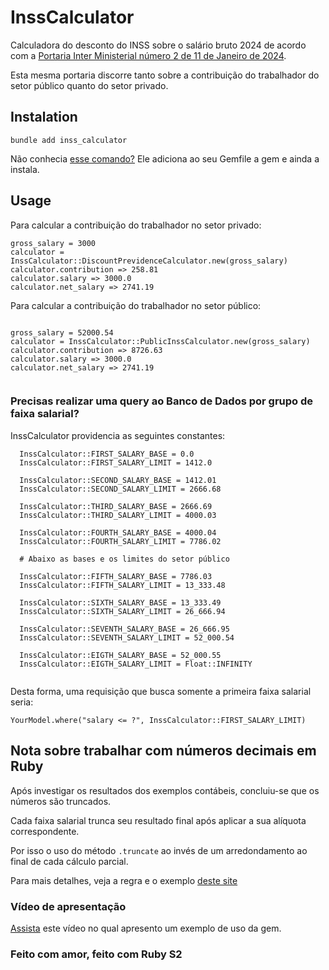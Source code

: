 # InssCalculator

Calculadora do desconto do INSS sobre o salário bruto 2024 de acordo com a [Portaria Inter Ministerial
número 2 de 11 de Janeiro de 2024](https://www.in.gov.br/en/web/dou/-/portaria-interministerial-mps/mf-n-2-de-11-de-janeiro-de-2024-537035232).

Esta mesma portaria discorre tanto sobre a contribuição do trabalhador do setor público quanto do setor privado.

## Instalation

```
bundle add inss_calculator
```

Não conhecia [esse comando?](https://bundler.io/v2.5/man/bundle-add.1.html) Ele adiciona ao seu Gemfile a gem e ainda a instala.

## Usage

Para calcular a contribuição do trabalhador no setor privado:

```
gross_salary = 3000
calculator = InssCalculator::DiscountPrevidenceCalculator.new(gross_salary)
calculator.contribution => 258.81
calculator.salary => 3000.0
calculator.net_salary => 2741.19

```
Para calcular a contribuição do trabalhador no setor público:

```

gross_salary = 52000.54
calculator = InssCalculator::PublicInssCalculator.new(gross_salary)
calculator.contribution => 8726.63
calculator.salary => 3000.0
calculator.net_salary => 2741.19

```
```
```
### Precisas realizar uma query ao Banco de Dados por grupo de faixa salarial?

InssCalculator providencia as seguintes constantes:

```
  InssCalculator::FIRST_SALARY_BASE = 0.0
  InssCalculator::FIRST_SALARY_LIMIT = 1412.0

  InssCalculator::SECOND_SALARY_BASE = 1412.01
  InssCalculator::SECOND_SALARY_LIMIT = 2666.68

  InssCalculator::THIRD_SALARY_BASE = 2666.69
  InssCalculator::THIRD_SALARY_LIMIT = 4000.03

  InssCalculator::FOURTH_SALARY_BASE = 4000.04
  InssCalculator::FOURTH_SALARY_LIMIT = 7786.02

  # Abaixo as bases e os limites do setor público

  InssCalculator::FIFTH_SALARY_BASE = 7786.03
  InssCalculator::FIFTH_SALARY_LIMIT = 13_333.48

  InssCalculator::SIXTH_SALARY_BASE = 13_333.49
  InssCalculator::SIXTH_SALARY_LIMIT = 26_666.94

  InssCalculator::SEVENTH_SALARY_BASE = 26_666.95
  InssCalculator::SEVENTH_SALARY_LIMIT = 52_000.54

  InssCalculator::EIGTH_SALARY_BASE = 52_000.55
  InssCalculator::EIGTH_SALARY_LIMIT = Float::INFINITY


```

Desta forma, uma requisição que busca somente a primeira faixa salarial seria:

```
YourModel.where("salary <= ?", InssCalculator::FIRST_SALARY_LIMIT)
```

## Nota sobre trabalhar com números decimais em Ruby

Após investigar os resultados dos exemplos contábeis, concluiu-se que os números são truncados.

Cada faixa salarial trunca seu resultado final após aplicar a sua alíquota correspondente.

Por isso o uso do método `.truncate` ao invés de um arredondamento ao final de cada cálculo parcial.

Para mais detalhes, veja a regra e o exemplo [deste site](https://www.contabilizei.com.br/contabilidade-online/desconto-inss/)

### Vídeo de apresentação

[Assista](https://youtu.be/Eu5htw8qb4k?si=mpog6q0PJpxxuEjX) este vídeo no qual apresento um exemplo de uso da gem.

### Feito com amor, feito com Ruby S2
